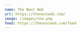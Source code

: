```yaml
---
name: The Next Web
url: https://thenextweb.com/
image: /images/tnw.png
feed: https://thenextweb.com/feed
---
```

